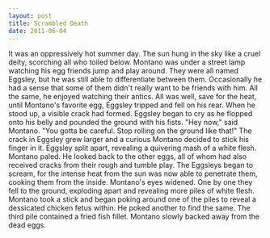 ```yaml
---
layout: post
title: Scrambled Death
date: 2011-06-04
---
```

It was an oppressively hot summer day. The sun hung in the sky like a cruel
      deity, scorching all who toiled below. Montano was under a street lamp watching his egg
      friends jump and play around. They were all named Eggsley, but he was still able to
      differentiate between them. Occasionally he had a sense that some of them didn't really want
      to be friends with him. All the same, he enjoyed watching their antics.    All was well, save for the heat, until Montano's favorite egg, Eggsley tripped and fell
      on his rear. When he stood up, a visible crack had formed. Eggsley began to cry as he flopped
      onto his belly and pounded the ground with his fists.    "Hey now," said
      Montano. "You gotta be careful. Stop rolling on the ground like that!" The crack in Eggsley
      grew larger and a curious Montano decided to stick his finger in it. Eggsley split apart,
      revealing a quivering mash of a white flesh. Montano paled.    He looked
      back to the other eggs, all of whom had also received cracks from their rough and tumble play.
      The Eggsleys began to scream, for the intense heat from the sun was now able to penetrate
      them, cooking them from the inside. Montano's eyes widened. One by one they fell to the
      ground, exploding apart and revealing more piles of white flesh. Montano took a stick and
      began poking around one of the piles to reveal a dessicated chicken fetus within. He poked
      another to find the same. The third pile contained a fried fish fillet.    Montano slowly backed away from the dead eggs.